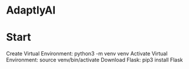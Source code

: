 # AdaptlyAI

<h1>Start</h1>
Create Virtual Environment: python3 -m venv venv
Activate Virtual Environment: source venv/bin/activate 
Download Flask: pip3 install Flask


